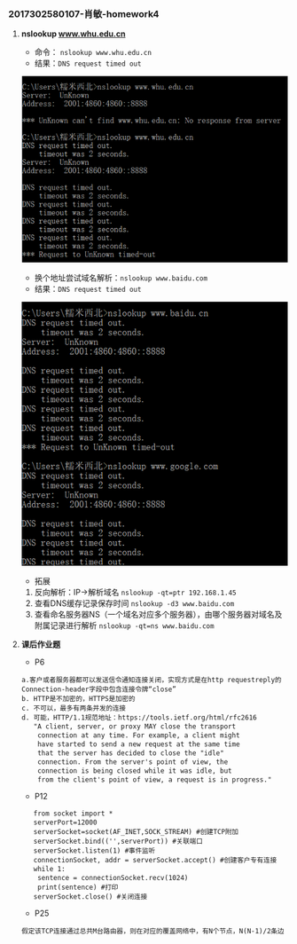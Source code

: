### 2017302580107-肖敏-homework4
1. **nslookup www.whu.edu.cn**

    - 命令：
`nslookup www.whu.edu.cn`
    - 结果：`DNS request timed out`
    
    ![img1](img/dns-1.png)
    
    - 换个地址尝试域名解析：`nslookup www.baidu.com`
    - 结果：`DNS request timed out`
    
    ![img2](img/dns-2.png)
    
    - 拓展
    1. 反向解析：IP->解析域名
        `nslookup -qt=ptr 192.168.1.45` 
    2.  查看DNS缓存记录保存时间
        `nslookup -d3 www.baidu.com`
    3. 查看命名服务器NS（一个域名对应多个服务器），由哪个服务器对域名及附属记录进行解析
        `nslookup -qt=ns www.baidu.com`
2. **课后作业题**
    - P6
    ```.env
    a.客户或者服务器都可以发送信令通知连接关闭，实现方式是在http requestreply的Connection-header字段中包含连接令牌“close”
    b. HTTP是不加密的，HTTPS是加密的
    c. 不可以，最多有两条并发的连接
    d. 可能，HTTP/1.1规范地址：https://tools.ietf.org/html/rfc2616
       "A client, server, or proxy MAY close the transport 
        connection at any time. For example, a client might 
        have started to send a new request at the same time 
        that the server has decided to close the "idle" 
        connection. From the server's point of view, the 
        connection is being closed while it was idle, but 
        from the client's point of view, a request is in progress."
    ```
    - P12
    ```
       from socket import * 
       serverPort=12000 
       serverSocket=socket(AF_INET,SOCK_STREAM) #创建TCP附加
       serverSocket.bind(('',serverPort)) #关联端口
       serverSocket.listen(1) #事件监听
       connectionSocket, addr = serverSocket.accept() #创建客户专有连接
       while 1: 
       	sentence = connectionSocket.recv(1024) 
       	print(sentence) #打印
       serverSocket.close() #关闭连接
   ```
   - P25
   ```
   假定该TCP连接通过总共M台路由器，则在对应的覆盖网络中，有N个节点，N(N-1)/2条边
   ```
